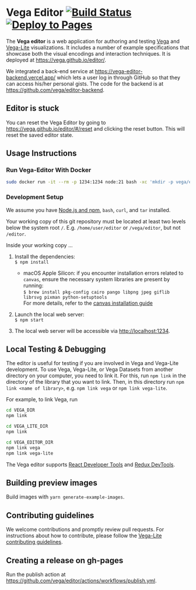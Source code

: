 # Vega Editor [![Build Status](https://github.com/vega/editor/workflows/Test/badge.svg)](https://github.com/vega/editor/actions) [![Deploy to Pages](https://github.com/vega/editor/actions/workflows/publish.yml/badge.svg)](https://github.com/vega/editor/actions/workflows/publish.yml)

The **Vega editor** is a web application for authoring and testing [Vega](https://github.com/vega/vega) and [Vega-Lite](https://vega.github.io/vega-lite) visualizations. It includes a number of example specifications that showcase both the visual encodings and interaction techniques. It is deployed at https://vega.github.io/editor/.

We integrated a back-end service at https://vega-editor-backend.vercel.app/ which lets a user log in through GitHub so that they can access his/her personal gists. The code for the backend is at https://github.com/vega/editor-backend.

## Editor is stuck

You can reset the Vega Editor by going to https://vega.github.io/editor/#/reset and clicking the reset button. This will reset the saved editor state.

## Usage Instructions

### Run Vega-Editor With Docker
```bash
sudo docker run -it --rm -p 1234:1234 node:21 bash -xc 'mkdir -p vega/editor && git clone --depth=1 https://github.com/vega/editor.git vega/editor && cd vega/editor && npm install && npm start'
```

### Development Setup
We assume you have [Node.js and npm](https://nodejs.org/), `bash`, `curl`, and `tar` installed.

Your working copy of this git repository must be located at least two levels below the system root `/`.
E.g. `/home/user/editor` or `/vega/editor`, but not `/editor`. 

Inside your working copy ...

1. Install the dependencies:  
   `$ npm install`
   * macOS Apple Silicon: if you encounter installation errors related to `canvas`, ensure the necessary system libraries are present by running:   
     `$ brew install pkg-config cairo pango libpng jpeg giflib librsvg pixman python-setuptools`  
     For more details, refer to the [canvas installation guide](https://github.com/Automattic/node-canvas?tab=readme-ov-file#installation)

3. Launch the local web server:  
   `$ npm start`

4. The local web server will be accessible via [http://localhost:1234](http://localhost:1234).

## Local Testing & Debugging

The editor is useful for testing if you are involved in Vega and Vega-Lite development. To use Vega, Vega-Lite, or Vega Datasets from another directory on your computer, you need to link it. For this, run `npm link` in the directory of the library that you want to link. Then, in this directory run `npm link <name of library>`, e.g. `npm link vega` or `npm link vega-lite`.

For example, to link Vega, run

```bash
cd VEGA_DIR
npm link

cd VEGA_LITE_DIR
npm link

cd VEGA_EDITOR_DIR
npm link vega
npm link vega-lite
```

The Vega editor supports [React Developer Tools](https://github.com/facebook/react-devtools) and [Redux DevTools](https://github.com/zalmoxisus/redux-devtools-extension).

## Building preview images

Build images with `yarn generate-example-images`.

## Contributing guidelines

We welcome contributions and promptly review pull requests. For instructions about how to contribute, please follow the [Vega-Lite contributing guidelines](https://github.com/vega/vega-lite/blob/master/CONTRIBUTING.md).

## Creating a release on gh-pages

Run the publish action at https://github.com/vega/editor/actions/workflows/publish.yml.
